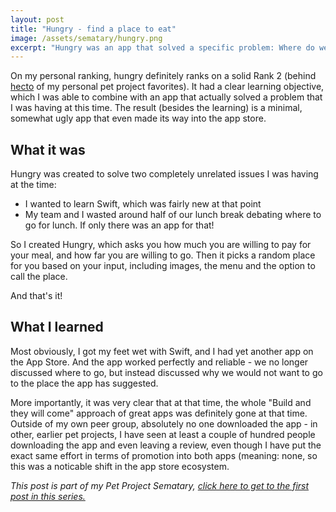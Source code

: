 ```yaml
---
layout: post
title: "Hungry - find a place to eat"
image: /assets/sematary/hungry.png
excerpt: "Hungry was an app that solved a specific problem: Where do we want to eat today?"
---
```

On my personal ranking, hungry definitely ranks on a solid Rank 2 (behind [hecto](/sematary/hecto) of my personal pet project favorites).
It had a clear learning objective, which I was able to combine with an app that actually solved a problem that I was having at this time.
The result (besides the learning) is a minimal, somewhat ugly app that even made its way into the app store.

## What it was
Hungry was created to solve two completely unrelated issues I was having at the time: 
- I wanted to learn Swift, which was fairly new at that point
- My team and I wasted around half of our lunch break debating where to go for lunch. If only there was an app for that!

So I created Hungry, which asks you how much you are willing to pay for your meal, and how far you are willing to go. 
Then it picks a random place for you based on your input, including images, the menu and the option to call the place.

And that's it!

## What I learned
Most obviously, I got my feet wet with Swift, and I had yet another app on the
App Store. And the app worked perfectly and reliable - we no longer discussed
where to go, but instead discussed why we would not want to go to the place the
app has suggested.

More importantly, it was very clear that at that time, the whole "Build and they
will come" approach of great apps was definitely gone at that time. Outside of
my own peer group, absolutely no one downloaded the app - in other, earlier
pet projects, I have seen at least a couple of hundred people downloading the 
app and even leaving a review, even though I have put the exact same effort in 
terms of promotion into both apps (meaning: none, so this was a noticable shift
in the app store ecosystem.



*This post is part of my Pet Project Sematary, [click here to get to the first post in this series.](/sematary/start)*
